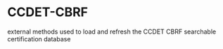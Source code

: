 CCDET-CBRF
==========

external methods used to load and refresh the CCDET CBRF searchable certification database
